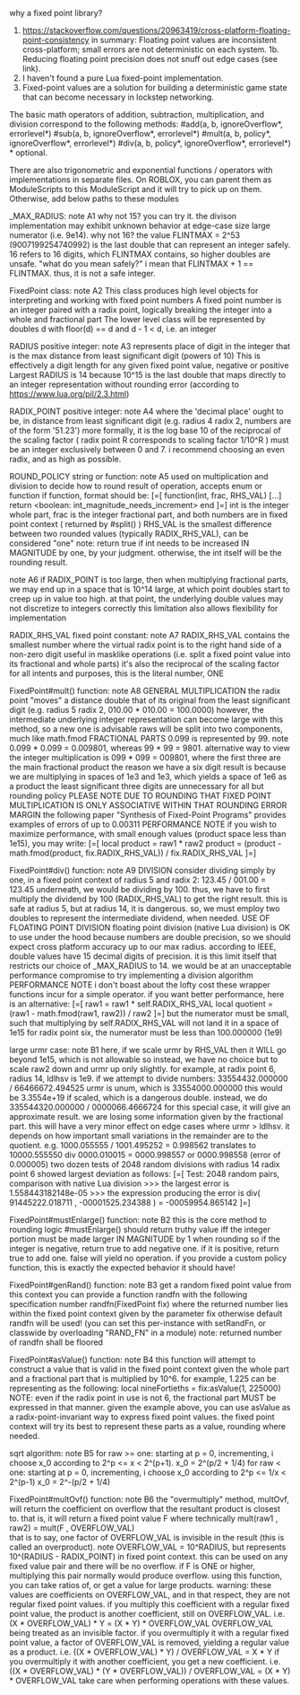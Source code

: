  why a fixed point library?
 1.  https://stackoverflow.com/questions/20963419/cross-platform-floating-point-consistency
     in summary: Floating point values are inconsistent cross-platform; small errors are not deterministic on each system.
 1b. Reducing floating point precision does not snuff out edge cases (see link).
 2.  I haven't found a pure Lua fixed-point implementation.
 3.  Fixed-point values are a solution for building a deterministic game state that can become necessary in lockstep networking.

 The basic math operators of addition, subtraction, multiplication, and division correspond to the following methods:
  #add(a, b, ignoreOverflow*, errorlevel*)
  #sub(a, b, ignoreOverflow*, errorlevel*)
  #mult(a, b, policy*, ignoreOverflow*, errorlevel*)
  #div(a, b, policy*, ignoreOverflow*, errorlevel*)
 \* optional.

 There are also trigonometric and exponential functions / operators with implementations in separate files.
 On ROBLOX, you can parent them as ModuleScripts to this ModuleScript and it will try to pick up on them.
 Otherwise, add below paths to these modules

 _MAX_RADIUS: note A1
   why not 15? you can try it. the divison implementation may exhibit unknown behavior at edge-case size large numerator (i.e. 9e14).
   why not 16? the value FLINTMAX = 2^53 (9007199254740992) is the last double that can represent an integer safely.
   16 refers to 16 digits, which FLINTMAX contains, so higher doubles are unsafe.
   "what do you mean safely?" i mean that FLINTMAX + 1 == FLINTMAX. thus, it is not a safe integer.
	
 FixedPoint class: note A2
   This class produces high level objects for interpreting and working with fixed point numbers
   A fixed point number is an integer paired with a radix point, logically breaking the integer into a whole and fractional part
   The lower level class will be represented by doubles d with floor(d) == d and d - 1 < d, i.e. an integer

 RADIUS positive integer: note A3
   represents place of digit in the integer that is the max distance from least significant digit (powers of 10)
   This is effectively a digit length for any given fixed point value, negative or positive
   Largest RADIUS is 14 because 10^15 is the last double that maps directly to an integer representation without rounding error
   (according to https://www.lua.org/pil/2.3.html)

 RADIX_POINT positive integer: note A4
   where the 'decimal place' ought to be, in distance from least significant digit
   (e.g. radius 4 radix 2, numbers are of the form '51.23')
   more formally, it is the log base 10 of the reciprocal of the scaling factor ( radix point R corresponds to scaling factor 1/10^R )
   must be an integer exclusively between 0 and 7. i recommend choosing an even radix, and as high as possible.

 ROUND_POLICY string or function: note A5
   used on multiplication and division to decide how to round result of operation, accepts enum or function
   if function, format should be:
[=[
	function(int, frac, RHS_VAL)
		[...]
		return <boolean: int_magnitude_needs_increment>
	end
]=]
   int is the integer whole part, frac is the integer fractional part, and both numbers are in fixed point context ( returned by #split() )
   RHS_VAL is the smallest difference between two rounded values (typically RADIX_RHS_VAL), can be considered "one"
   note: return true if int needs to be increased IN MAGNITUDE by one, by your judgment. otherwise, the int itself will be the rounding result.

 note A6
   if RADIX_POINT is too large, then when multiplying fractional parts, we may end up in a space that is 10^14 large, at which point
   doubles start to creep up in value too high. at that point, the underlying double values may not discretize to integers correctly
   this limitation also allows flexibility for implementation

 RADIX_RHS_VAL fixed point constant: note A7
   RADIX_RHS_VAL contains the smallest number where the virtual radix point is to the right hand side of a non-zero digit
   useful in masklike operations (i.e. split a fixed point value into its fractional and whole parts)
   it's also the reciprocal of the scaling factor
   for all intents and purposes, this is the literal number, ONE

 FixedPoint#mult() function: note A8
 GENERAL MULTIPLICATION
   the radix point "moves" a distance double that of its original from the least significant digit
   (e.g. radius 5 radix 2, 010.00 * 010.00 = 100.0000)
   however, the intermediate underlying integer representation can become large with this method, so a new one is advisable
   raws will be split into two components, much like math.fmod
 FRACTIONAL PARTS
   0.099 is represented by 99. note 0.099 * 0.099 = 0.009801, whereas 99 * 99 = 9801.
   alternative way to view the integer multiplication is 099 * 099 = 009801, where the first three are the main fractional product
   the reason we have a six digit result is because we are multiplying in spaces of 1e3 and 1e3, which yields a space of 1e6 as a product
   the least significant three digits are unnecessary for all but rounding policy
 PLEASE NOTE DUE TO ROUNDING THAT FIXED POINT MULTIPLICATION IS ONLY ASSOCIATIVE WITHIN THAT ROUNDING ERROR MARGIN
   the following paper "Synthesis of Fixed-Point Programs" provides examples of errors of up to 0.00311
 PERFORMANCE NOTE
   if you wish to maximize performance, with small enough values (product space less than 1e15), you may write:
[=[
	local product = raw1 * raw2
	product = (product - math.fmod(product, fix.RADIX_RHS_VAL)) / fix.RADIX_RHS_VAL
]=]

 FixedPoint#div() function: note A9
 DIVISION
   consider dividing simply by one, in a fixed point context of radius 5 and radix 2:
     123.45 / 001.00 = 123.45
   underneath, we would be dividing by 100. thus, we have to first multiply the dividend by 100 (RADIX_RHS_VAL) to get the right result.
   this is safe at radius 5, but at radius 14, it is dangerous. so, we must employ two doubles to represent the intermediate dividend, when needed.
 USE OF FLOATING POINT DIVISION
   floating point division (native Lua division) is OK to use under the hood because numbers are double precision, so we should expect
   cross platform accuracy up to our max radius. according to IEEE, double values have 15 decimal digits of precision.
   it is this limit itself that restricts our choice of _MAX_RADIUS to 14.
   we would be at an unacceptable performance compromise to try implementing a division algorithm
 PERFORMANCE NOTE
   i don't boast about the lofty cost these wrapper functions incur for a simple operator. if you want better performance, here is an alternative:
[=[
	raw1 = raw1 * self.RADIX_RHS_VAL
	local quotient = (raw1 - math.fmod(raw1, raw2)) / raw2
]=]
   but the numerator must be small, such that multiplying by self.RADIX_RHS_VAL will not land it in a space of 1e15
   for radix point six, the numerator must be less than 100.000000 (1e9)

 large urmr case: note B1
   here, if we scale urmr by RHS_VAL then it WILL go beyond 1e15, which is not allowable
   so instead, we have no choice but to scale raw2 down and urmr up only slightly.
   for example, at radix point 6, radius 14, ldlhsv is 1e9. if we attempt to divide numbers:
   33554432.000000 / 66466672.494525
   urmr is unum, which is 33554000.000000
   this would be 3.3554e+19 if scaled, which is a dangerous double.
   instead, we do 335544320.000000 / 0000066.4666724
   for this special case, it will give an approximate result. we are losing some information given by the fractional part.
   this will have a very minor effect on edge cases where urmr > ldlhsv.
   it depends on how important small variations in the remainder are to the quotient.
   e.g. 1000.055555 / 1001.495252 = 0.998562 translates to 10000.555550 div 0000.010015 = 0000.998557 or 0000.998558 (error of 0.000005)
   two dozen tests of 2048 random divisions with radius 14 radix point 6 showed largest deviation as follows:
[=[
	Test: 2048 random pairs, comparison with native Lua division
	>>> the largest error is 1.558443182148e-05
	>>> the expression producing the error is div( 91445222.018711 , -00001525.234388 ) = -00059954.865142
]=]

 FixedPoint#mustEnlarge() function: note B2
   this is the core method to rounding logic
   #mustEnlarge() should return truthy value iff the integer portion must be made larger IN MAGNITUDE by 1 when rounding
   so if the integer is negative, return true to add negative one. if it is positive, return true to add one.
   false will yield no operation.
   if you provide a custom policy function, this is exactly the expected behavior it should have!
	
 FixedPoint#genRand() function: note B3
   get a random fixed point value from this context
   you can provide a function randfn with the following specification
     number randfn(FixedPoint fix)
   where the returned number lies within the fixed point context given by the parameter fix
   otherwise default randfn will be used! (you can set this per-instance with setRandFn, or classwide by overloading "RAND_FN" in a module)
   note: returned number of randfn shall be floored

 FixedPoint#asValue() function: note B4
   this function will attempt to construct a value that is valid in the fixed point context given the whole part
   and a fractional part that is multiplied by 10^6. for example, 1.225 can be representing as the following:
     local nineFortieths = fix:asValue(1, 225000)
   NOTE: even if the radix point in use is not 6, the fractional part MUST be expressed in that manner.
   given the example above, you can use asValue as a radix-point-invariant way to express fixed point values.
   the fixed point context will try its best to represent these parts as a value, rounding where needed.

 sqrt algorithm: note B5
 for raw >= one:
 starting at p = 0, incrementing, i choose x_0 according to 2^p <= x < 2^(p+1).
 x_0 = 2^(p/2 + 1/4)
 for raw < one:
 starting at p = 0, incrementing, i choose x_0 according to 2^p <= 1/x < 2^(p-1)
 x_0 = 2^-(p/2 + 1/4)

 FixedPoint#multOvf() function: note B6
 the "overmultiply" method, multOvf, will return the coefficient on overflow that the resultant product is closest to.
 that is, it will return a fixed point value F where technically
   mult(raw1 , raw2) = mult(F , OVERFLOW_VAL)  
 that is to say, one factor of OVERFLOW_VAL is invisible in the result (this is called an overproduct).
 note OVERFLOW_VAL = 10^RADIUS, but represents 10^(RADIUS - RADIX_POINT) in fixed point context.
 this can be used on any fixed value pair and there will be no overflow.
 if F is ONE or higher, multiplying this pair normally would produce overflow.
 using this function, you can take ratios of, or get a value for large products.
 warning: these values are coefficients on OVERFLOW_VAL, and in that respect, they are not regular fixed point values.
          if you multiply this coefficient with a regular fixed point value, the product is another coefficient, still on OVERFLOW_VAL.
            i.e. (X * OVERFLOW_VAL) * Y = (X * Y) * OVERFLOW_VAL  OVERFLOW_VAL being treated as an invisible factor.
          if you overmultiply it with a regular fixed point value, a factor of OVERFLOW_VAL is removed, yielding a regular value as a product.
            i.e. ((X * OVERFLOW_VAL) * Y) / OVERFLOW_VAL = X * Y
          if you overmultiply it with another coefficient, you get a new coefficient.
            i.e. ((X * OVERFLOW_VAL) * (Y * OVERFLOW_VAL)) / OVERFLOW_VAL = (X * Y) * OVERFLOW_VAL
          take care when performing operations with these values.
